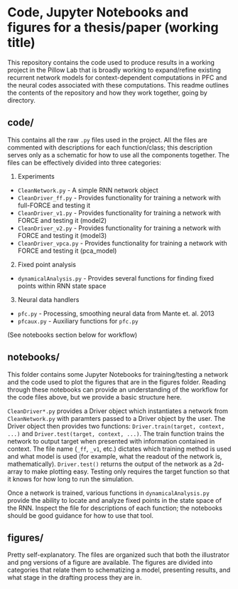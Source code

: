 # Code, Jupyter Notebooks and figures for a thesis/paper (working title)

This repository contains the code used to produce results in a working project in the Pillow Lab that is broadly working to expand/refine existing recurrent network models for context-dependent computations in PFC and the neural codes associated with these computations. This readme outlines the contents of the repository and how they work together, going by directory.

## code/
This contains all the raw `.py` files used in the project. All the files are commented with descriptions for each function/class; this description serves only as a schematic for how to use all the components together. The files can be effectively divided into three categories:

1. Experiments
  - `CleanNetwork.py` - A simple RNN network object
  - `CleanDriver_ff.py` - Provides functionality for training a network with full-FORCE and testing it
  - `CleanDriver_v1.py` - Provides functionality for training a network with FORCE and testing it (model2)
  - `CleanDriver_v2.py` - Provides functionality for training a network with FORCE and testing it (model3)
  - `CleanDriver_vpca.py` - Provides functionality for training a network with FORCE and testing it (pca_model)
2. Fixed point analysis
  - `dynamicalAnalysis.py` - Provides several functions for finding fixed points within RNN state space
3. Neural data handlers
  - `pfc.py` - Processing, smoothing neural data from Mante et. al. 2013
  - `pfcaux.py` - Auxiliary functions for `pfc.py`

(See notebooks section below for workflow)

## notebooks/
This folder contains some Jupyter Notebooks for training/testing a network and the code used to plot the figures that are in the figures folder. Reading through these notebooks can provide an understanding of the workflow for the code files above, but we provide a basic structure here.

`CleanDriver*.py` provides a Driver object which instantiates a network from `CleanNetwork.py` with paramters passed to a Driver object by the user. The Driver object then provides two functions: `Driver.train(target, context, ...)` and `Driver.test(target, context, ...)`. The train function trains the network to output target when presented with information contained in context. The file name (`_ff`, `_v1`, etc.) dictates which training method is used and what model is used (for
example, what the readout of the network is, mathematically). `Driver.test()` returns the output of the network as a 2d-array to make plotting easy. Testing only requires the target function so that it knows for how long to run the simulation. 

Once a network is trained, various functions in `dynamicalAnalysis.py` provide the ability to locate and analyze fixed points in the state space of the RNN. Inspect the file for descriptions of each function; the notebooks should be good guidance for how to use that tool.

## figures/
Pretty self-explanatory. The files are organized such that both the illustrator and png versions of a figure are available. The figures are divided into categories that relate them to schematizing a model, presenting results, and what stage in the drafting process they are in.


